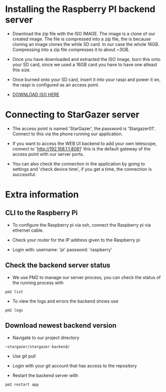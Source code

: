 # Installing the Raspberry PI backend server

- Download the zip file with the ISO IMAGE. The image is a clone of our created image. The file is compressed into a zip file, the is because cloning an image clones the while SD card. In our case the whole 16GB. Compressing into a zip file compresses it to about ~3GB.

- Once you have downloaded and extracted the ISO image, burn this onto your SD card, since we used a 16GB card you have to have one atleast this size.

- Once burned onto your SD card, insert it into your raspi and power it on, the raspi is configured as an access point.

- [DOWNLOAD ISO HERE](https://drive.google.com/file/d/1tAimgd7P8ZTbrneKxkHGZtJNhRnzOfLh/view?usp=sharing)

# Connecting to StarGazer server


- The access point is named 'StarGazer', the password is 'Stargazer01'. Connect to this via the phone running our application.
  
- If you want to access the WEB UI backend to add your own telescope, connect to 'http://192.168.1.1:8081' this is the default gateway of the access point with our server ports.
  
- You can also check the connection in the application by going to settings and 'check device time', if you get a time, the connection is successful.


# Extra information

## CLI to the Raspberry Pi

- To configure the Raspberry pi via ssh, connect the Raspberry pi via ethernet cable.

- Check your router for the IP address given to the Raspberry pi

- Login with: username: 'pi' password: 'raspberry'

## Check the backend server status
- We use PM2 to manage our server process, you can check the status of the running process with 
```shell
pm2 list
```
- To view the logs and errors the backend shows use
```shell
pm2 logs
```
## Download newest backend version
- Navigate to our project directory 
```shell
~stargazer/stargazer-backend/
  ```
- Use git pull

- Login with your git account that has access to the repository

- Restart the backend server with
```shell
pm2 restart app
  ```

